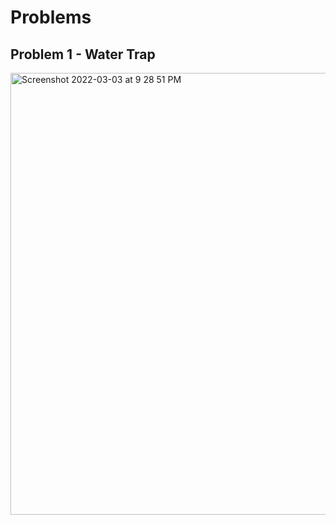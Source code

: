 # Problems

## Problem 1 - Water Trap
<img width="707" alt="Screenshot 2022-03-03 at 9 28 51 PM" src="https://user-images.githubusercontent.com/98299715/156602505-1eed55e5-45fe-4a99-8c8e-fd9032143595.png">
